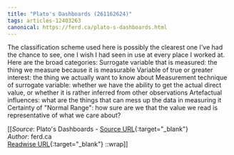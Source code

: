 ```yaml
---
title: "Plato's Dashboards (261162624)"
tags: articles-12403263
canonical: https://ferd.ca/plato-s-dashboards.html
---
```


The classification scheme used here is possibly the clearest one I've had the chance to see, one I wish I had seen in use at every place I worked at. Here are the broad categories:
Surrogate variable that is measured: the thing we measure because it is measurable
Variable of true or greater interest: the thing we actually want to know about
Measurement technique of surrogate variable: whether we have the ability to get the actual direct value, or whether it is rather inferred from other observations
Artefactual influences: what are the things that can mess up the data in measuring it
Certainty of "Normal Range": how sure are we that the value we read is representative of what we care about?


[[_Source_: Plato's Dashboards - [Source URL](https://ferd.ca/plato-s-dashboards.html){:target="_blank"}<br>
_Author_: ferd.ca<br>
[Readwise URL](https://readwise.io/open/261162624){:target="_blank"}
::wrap]]